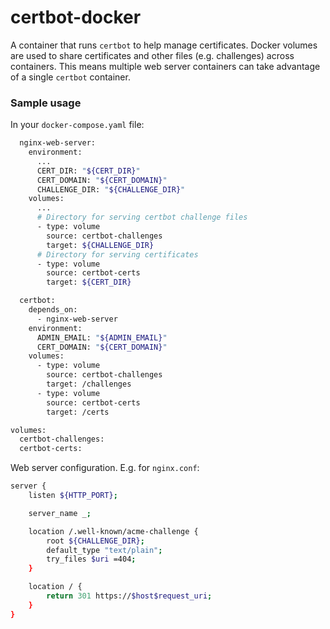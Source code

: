 # certbot-docker

A container that runs `certbot` to help manage certificates. Docker volumes are used to share certificates and other files (e.g. challenges) across containers. This means multiple web server containers can take advantage of a single `certbot` container.  

### Sample usage
In your `docker-compose.yaml` file:

```bash
  nginx-web-server:
    environment:
      ...
      CERT_DIR: "${CERT_DIR}"
      CERT_DOMAIN: "${CERT_DOMAIN}"
      CHALLENGE_DIR: "${CHALLENGE_DIR}"
    volumes:
      ...
      # Directory for serving certbot challenge files
      - type: volume
        source: certbot-challenges
        target: ${CHALLENGE_DIR}
      # Directory for serving certificates
      - type: volume
        source: certbot-certs
        target: ${CERT_DIR}

  certbot:
    depends_on:
      - nginx-web-server
    environment:
      ADMIN_EMAIL: "${ADMIN_EMAIL}"
      CERT_DOMAIN: "${CERT_DOMAIN}"
    volumes:
      - type: volume
        source: certbot-challenges
        target: /challenges
      - type: volume
        source: certbot-certs
        target: /certs

volumes:
  certbot-challenges:
  certbot-certs:
```

Web server configuration. E.g. for `nginx.conf`:

```bash
server {
    listen ${HTTP_PORT};

    server_name _;

    location /.well-known/acme-challenge {
        root ${CHALLENGE_DIR};
        default_type "text/plain";
        try_files $uri =404;
    }

    location / {
        return 301 https://$host$request_uri;
    }
}
```